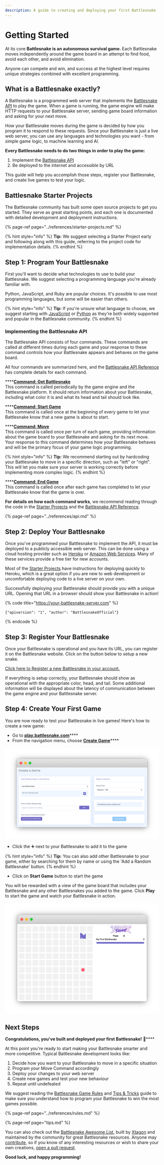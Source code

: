 ```yaml
---
description: A guide to creating and deploying your first Battlesnake
---
```


# Getting Started

At its core **Battlesnake is an autonomous survival game.** Each Battlesnake moves independently around the game board in an attempt to find food, avoid each other, and avoid elimination.

Anyone can compete and win, and success at the highest level requires unique strategies combined with excellent programming.

## What is a Battlesnake exactly?

A Battlesnake is a programmed web server that implements the [Battlesnake API](../references/api.md) to play the game. When a game is running, the game engine will make HTTP requests to your Battlesnake server, sending game board information and asking for your next move.

How your Battlesnake moves during the game is decided by how you program it to respond to these requests. Since your Battlesnake is just a live web server, you can use any languages and technologies you want - from simple game logic, to machine learning and AI.

**Every Battlesnake needs to do two things in order to play the game:**

1. Implement the [Battlesnake API](../references/api.md)
2. Be deployed to the internet and accessible by URL

This guide will help you accomplish those steps, register your Battlesnake, and create live games to test your logic.

## Battlesnake Starter Projects

The Battlesnake community has built some open source projects to get you started. They serve as great starting points, and each one is documented with detailed development and deployment instructions.

{% page-ref page="../references/starter-projects.md" %}

{% hint style="info" %}
**Tip:** We suggest selecting a Starter Project early and following along with this guide, referring to the project code for implementation details.
{% endhint %}

## Step 1: Program Your Battlesnake

First you'll want to decide what technologies to use to build your Battlesnake. We suggest selecting a programming language you're already familiar with.

Python, JavaScript, and Ruby are popular choices. It's possible to use most programming languages, but some will be easier than others.

{% hint style="info" %}
**Tip:** If you're unsure what language to choose, we suggest starting with [JavaScript](https://github.com/BattlesnakeOfficial/starter-snake-node) or [Python](https://github.com/BattlesnakeOfficial/starter-snake-python) as they're both widely supported and popular in the Battlesnake community.
{% endhint %}

### Implementing the Battlesnake API

The Battlesnake API consists of four commands. These commands are called at different times during each game and your response to these command controls how your Battlesnake appears and behaves on the game board.

All four commands are summarized here, and the [Battlesnake API Reference](../references/api.md) has complete details for each command.

\*\*\*\*[**Command: Get Battlesnake**](../references/api.md#undefined)  
This command is called periodically by the game engine and the Battlesnake platform. It should return information about your Battlesnake, including what color it is and what its head and tail should look like.

\*\*\*\*[**Command: Start Game**](../references/api.md#start)  
This command is called once at the beginning of every game to let your Battlesnake know that a new game is about to start.

\*\*\*\*[**Command: Move**](../references/api.md#move)  
This command is called once per turn of each game, providing information about the game board to your Battlesnake and asking for its next move. Your response to this command determines how your Battlesnake behaves and will be the primary focus of your game logic programming.

{% hint style="info" %}
**Tip:** We recommend starting out by hardcoding your Battlesnake to move in a specific direction, such as "left" or "right". This will let you make sure your server is working correctly before implementing more complex logic.
{% endhint %}

\*\*\*\*[**Command: End Game**](../references/api.md#end)  
This command is called once after each game has completed to let your Battlesnake know that the game is over.

**For details on how each command works**, we recommend reading through the code in the [Starter Projects](../references/starter-projects.md) and the [Battlesnake API Reference](../references/api.md).

{% page-ref page="../references/api.md" %}

## Step 2: Deploy Your Battlesnake

Once you've programmed your Battlesnake to implement the API, it must be deployed to a publicly accessible web server. This can be done using a cloud hosting provider such as [Heroku](https://www.heroku.com/) or [Amazon Web Services](https://aws.amazon.com/). Many of these services provide a free tier for new accounts.

Most of the [Starter Projects](https://docs.battlesnake.com/starter-snakes) have instructions for deploying quickly to Heroku, which is a great option if you are new to web development or uncomfortable deploying code to a live server on your own.

Successfully deploying your Battlesnake should provide you with a unique URL. Opening that URL in a browser should show your Battlesnake in action!

{% code title="https://your-battlesnake-server.com" %}
```text
{"apiversion": "1", "author": "BattlesnakeOfficial"}
```
{% endcode %}

## Step 3: Register Your Battlesnake

Once your Battlesnake is operational and you have its URL, you can register it on the Battlesnake website. Click on the button below to setup a new snake.

[Click here to Register a new Battlesnake in your account.](https://play.battlesnake.com/account/snakes/create/)

If everything is setup correctly, your Battlesnake should show as operational with the appropriate color, head, and tail. Some additional information will be displayed about the latency of communication between the game engine and your Battlesnake server.

## Step 4: Create Your First Game

You are now ready to test your Battlesnake in live games! Here's how to create a new game:

* Go to [**play.battlesnake.com**](https://play.battlesnake.com)\*\*\*\*
* From the navigation menu, choose [**Create Game**](https://play.battlesnake.com/account/games/create/)\*\*\*\*

![Form for creating a new Battlesnake game](../.gitbook/assets/getting-started-create-game.png)

* Click the ➕ next to your Battlesnake to add it to the game

{% hint style="info" %}
**Tip:** You can also add other Battlesnake to your game, either by searching for them by name or using the 'Add a Random Battlesnake' button.
{% endhint %}

* Click on **Start Game** button to start the game

You will be rewarded with a view of the game board that includes your Battlesnake and any other Battlesnakes you added to the game. Click **Play** to start the game and watch your Battlesnake in action.

![A fresh Battlesnake game with your first Battlesnake ready to go](../.gitbook/assets/getting-started-gameboard.png)

## Next Steps

**Congratulations, you've built and deployed your first Battlesnake!** 🎊\*\*\*\*

At this point you're ready to start making your Battlesnake smarter and more competitive. Typical Battlesnake development looks like:

1. Decide how you want to your Battlesnake to move in a specific situation
2. Program your Move Command accordingly
3. Deploy your changes to your web server
4. Create new games and test your new behaviour
5. Repeat until undefeated

We suggest reading the [Battlesnake Game Rules](../references/rules.md) and [Tips & Tricks](tips.md) guide to make sure you understand how to program your Battlesnake to win the most games possible.

{% page-ref page="../references/rules.md" %}

{% page-ref page="tips.md" %}

You can also check out the [Battlesnake Awesome List](https://github.com/xtagon/awesome-battlesnake), built by [Xtagon](https://play.battlesnake.com/u/xtagon/) and maintained by the community for great Battlesnake resources. Anyone may [contribute](https://github.com/xtagon/awesome-battlesnake/blob/master/CONTRIBUTING.md), so if you know of any interesting resources or wish to share your own creations, [open a pull request](https://github.com/xtagon/awesome-battlesnake/pulls).

**Good luck, and happy programming!**

